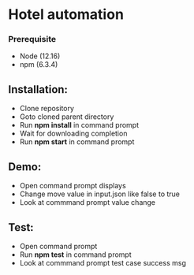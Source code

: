 # Hotel automation

### Prerequisite
- Node (12.16)
- npm (6.3.4)

## Installation: <br>
 - Clone repository <br>
 - Goto cloned parent directory <br>
 - Run __npm install__ in command prompt <br>
 - Wait for downloading completion <br>
 - Run __npm start__ in command prompt <br>

## Demo:
 - Open command prompt displays <br>
 - Change move value in input.json like false to true <br>
 - Look at commmand prompt value change <br>

## Test:
 - Open command prompt <br>
 - Run __npm test__ in command prompt <br>
 - Look at commmand prompt test case success msg <br>
